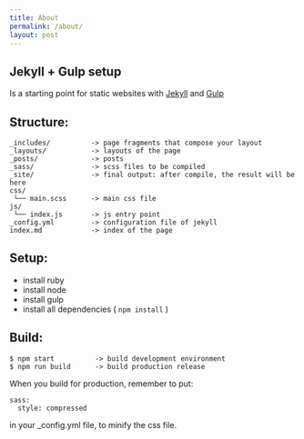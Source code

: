 ```yaml
---
title: About
permalink: /about/
layout: post
---
```


## Jekyll + Gulp setup

Is a starting point for static websites with [Jekyll](https://jekyllrb.com/) and [Gulp](http://gulpjs.com/)


## Structure:

```
_includes/          -> page fragments that compose your layout
_layouts/           -> layouts of the page
_posts/             -> posts
_sass/              -> scss files to be compiled
_site/              -> final output: after compile, the result will be here
css/
 └── main.scss      -> main css file
js/
 └── index.js       -> js entry point
_config.yml         -> configuration file of jekyll
index.md            -> index of the page
```

## Setup:

- install ruby
- install node
- install gulp
- install all dependencies ( `npm install` )

## Build:

```
$ npm start          -> build development environment
$ npm run build      -> build production release
```

When you build for production, remember to put:
```
sass:
  style: compressed
```
in your _config.yml file, to minify the css file.
